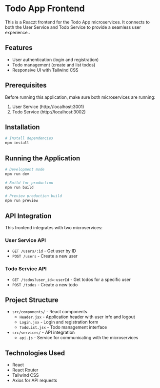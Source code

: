 # Todo App Frontend

This is a Reaczt frontend for the Todo App microservices. It connects to both the User Service and Todo Service to provide a seamless user experience..

## Features

- User authentication (login and registration)
- Todo management (create and list todos)
- Responsive UI with Tailwind CSS

## Prerequisites

Before running this application, make sure both microservices are running:

1. User Service (http://localhost:3001)
2. Todo Service (http://localhost:3002)

## Installation

```bash
# Install dependencies
npm install
```

## Running the Application

```bash
# Development mode
npm run dev

# Build for production
npm run build

# Preview production build
npm run preview
```

## API Integration

This frontend integrates with two microservices:

### User Service API

- `GET /users/:id` - Get user by ID
- `POST /users` - Create a new user

### Todo Service API

- `GET /todos?user_id=:userId` - Get todos for a specific user
- `POST /todos` - Create a new todo

## Project Structure

- `src/components/` - React components
  - `Header.jsx` - Application header with user info and logout
  - `Login.jsx` - Login and registration form
  - `TodoList.jsx` - Todo management interface
- `src/services/` - API integration
  - `api.js` - Service for communicating with the microservices

## Technologies Used

- React
- React Router
- Tailwind CSS
- Axios for API requests
